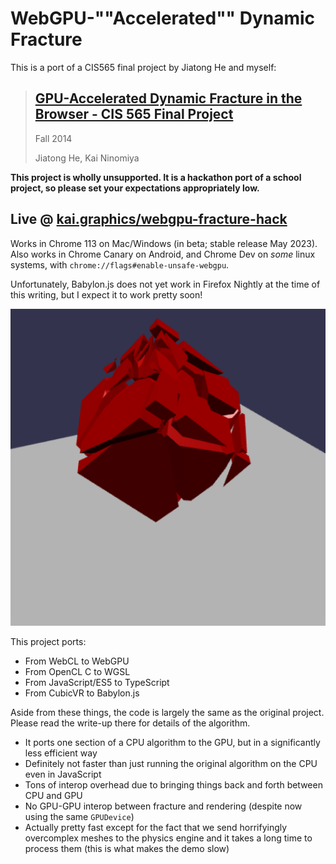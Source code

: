 # WebGPU-""Accelerated"" Dynamic Fracture

This is a port of a CIS565 final project by Jiatong He and myself:

> ## [GPU-Accelerated Dynamic Fracture in the Browser - CIS 565 Final Project](https://github.com/kainino0x/cis565final)
> Fall 2014
> 
> Jiatong He, Kai Ninomiya

**This project is wholly unsupported. It is a hackathon port of a school project, so please set your expectations appropriately low.**

## Live @ [kai.graphics/webgpu-fracture-hack](https://kai.graphics/webgpu-fracture-hack/)

Works in Chrome 113 on Mac/Windows (in beta; stable release May 2023).
Also works in Chrome Canary on Android, and Chrome Dev on *some* linux systems, with `chrome://flags#enable-unsafe-webgpu`.

Unfortunately, Babylon.js does not yet work in Firefox Nightly at the time of this writing,
but I expect it to work pretty soon!

![screenshot of 31 fragments of a cube flying through the air](./screenshot.png)

This project ports:

- From WebCL to WebGPU
- From OpenCL C to WGSL
- From JavaScript/ES5 to TypeScript
- From CubicVR to Babylon.js

Aside from these things, the code is largely the same as the original project.
Please read the write-up there for details of the algorithm.

- It ports one section of a CPU algorithm to the GPU, but in a significantly less efficient way
- Definitely not faster than just running the original algorithm on the CPU even in JavaScript
- Tons of interop overhead due to bringing things back and forth between CPU and GPU
- No GPU-GPU interop between fracture and rendering (despite now using the same `GPUDevice`)
- Actually pretty fast except for the fact that we send horrifyingly overcomplex meshes to the physics engine and it takes a long time to process them (this is what makes the demo slow)
